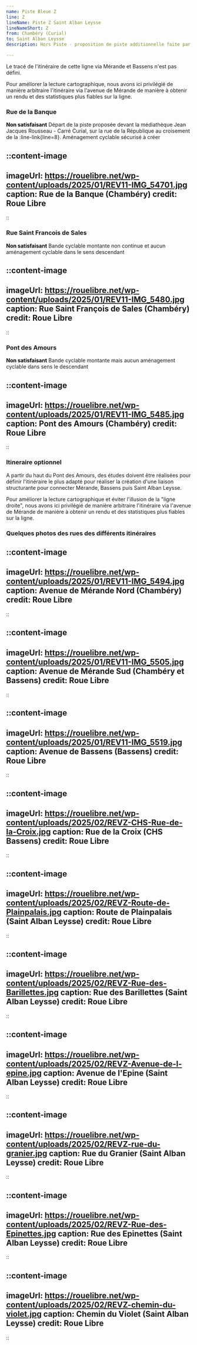 ```yaml
---
name: Piste Bleue Z
line: Z
lineName: Piste Z Saint Alban Leysse
lineNameShort: Z
from: Chambéry (Curial)
to: Saint Alban Leysse
description: Hors Piste - proposition de piste additionnelle faite par l'association Roue Libre au réseau de pistes bleues déjà jalonnées par Grand Chambéry pour desservir la commune de Saint Alban Leysse via le quartier Mérande de Chambéry et la commune de Bassens.

---
```


Le tracé de l'itinéraire de cette ligne via Mérande et Bassens n'est pas défini.

Pour améliorer la lecture cartographique, nous avons ici privilégié de manière arbitraire l'itinéraire via l'avenue de Mérande de manière à obtenir un rendu et des statistiques plus fiables sur la ligne.




### Rue de la Banque
<span style="color:black;font-weight:bold">Non satisfaisant</span> Départ de la piste proposée devant la médiathèque Jean Jacques Rousseau - Carré Curial, sur la rue de la République au croisement de la :line-link{line=8}. Aménagement cyclable sécurisé à créer

::content-image
---
imageUrl: https://rouelibre.net/wp-content/uploads/2025/01/REV11-IMG_54701.jpg
caption: Rue de la Banque (Chambéry)
credit: Roue Libre
---
::

### Rue Saint Francois de Sales
<span style="color:black;font-weight:bold">Non satisfaisant</span> Bande cyclable montante non continue et aucun aménagement cyclable dans le sens descendant

::content-image
---
imageUrl: https://rouelibre.net/wp-content/uploads/2025/01/REV11-IMG_5480.jpg
caption: Rue Saint François de Sales (Chambéry)
credit: Roue Libre
---
::

### Pont des Amours
<span style="color:black;font-weight:bold">Non satisfaisant</span> Bande cyclable montante mais aucun aménagement cyclable dans sens le descendant

::content-image
---
imageUrl: https://rouelibre.net/wp-content/uploads/2025/01/REV11-IMG_5485.jpg
caption: Pont des Amours (Chambéry)
credit: Roue Libre
---
::

### Itineraire optionnel
A partir du haut du Pont des Amours, des études doivent être réalisées pour définir l'itinéraire le plus adapté pour réaliser la création d'une liaison structurante pour connecter Mérande, Bassens puis Saint Alban Leysse.

Pour améliorer la lecture cartographique et éviter l'illusion de la "ligne droite", nous avons ici privilégié de manière arbitraire l'itinéraire via l'avenue de Mérande de manière à obtenir un rendu et des statistiques plus fiables sur la ligne.

### Quelques photos des rues des différents itinéraires

::content-image
---
imageUrl: https://rouelibre.net/wp-content/uploads/2025/01/REV11-IMG_5494.jpg
caption: Avenue de Mérande Nord (Chambéry)
credit: Roue Libre
---
::

::content-image
---
imageUrl: https://rouelibre.net/wp-content/uploads/2025/01/REV11-IMG_5505.jpg
caption: Avenue de Mérande Sud (Chambéry et Bassens)
credit: Roue Libre
---
::

::content-image
---
imageUrl: https://rouelibre.net/wp-content/uploads/2025/01/REV11-IMG_5519.jpg
caption: Avenue de Bassens (Bassens)
credit: Roue Libre
---
::

::content-image
---
imageUrl: https://rouelibre.net/wp-content/uploads/2025/02/REVZ-CHS-Rue-de-la-Croix.jpg
caption: Rue de la Croix (CHS Bassens)
credit: Roue Libre
---
::

::content-image
---
imageUrl: https://rouelibre.net/wp-content/uploads/2025/02/REVZ-Route-de-Plainpalais.jpg
caption: Route de Plainpalais (Saint Alban Leysse)
credit: Roue Libre
---
::

::content-image
---
imageUrl: https://rouelibre.net/wp-content/uploads/2025/02/REVZ-Rue-des-Barillettes.jpg
caption: Rue des Barillettes (Saint Alban Leysse)
credit: Roue Libre
---
::

::content-image
---
imageUrl: https://rouelibre.net/wp-content/uploads/2025/02/REVZ-Avenue-de-l-epine.jpg
caption: Avenue de l'Epine (Saint Alban Leysse)
credit: Roue Libre
---
::

::content-image
---
imageUrl: https://rouelibre.net/wp-content/uploads/2025/02/REVZ-rue-du-granier.jpg
caption: Rue du Granier (Saint Alban Leysse)
credit: Roue Libre
---
::

::content-image
---
imageUrl: https://rouelibre.net/wp-content/uploads/2025/02/REVZ-Rue-des-Epinettes.jpg
caption: Rue des Epinettes (Saint Alban Leysse)
credit: Roue Libre
---
::

::content-image
---
imageUrl: https://rouelibre.net/wp-content/uploads/2025/02/REVZ-chemin-du-violet.jpg
caption: Chemin du Violet (Saint Alban Leysse)
credit: Roue Libre
---
::
